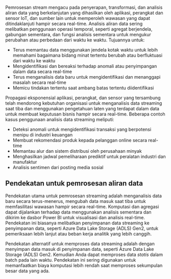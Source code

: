 Pemrosesan stream mengacu pada penyerapan, transformasi, dan analisis aliran data yang berkelanjutan yang dihasilkan oleh aplikasi, perangkat dan sensor IoT, dan sumber lain untuk memperoleh wawasan yang dapat ditindaklanjuti hampir secara real-time. Analisis aliran data sering melibatkan penggunaan operasi temporal, seperti agregat berjendela, gabungan sementara, dan fungsi analisis sementara untuk mengukur perubahan atau perbedaan dari waktu ke waktu. Tujuannya untuk:

- Terus memantau data menggunakan jendela kotak waktu untuk lebih memahami bagaimana bidang minat tertentu berubah atau berfluktuasi dari waktu ke waktu
- Mengidentifikasi dan bereaksi terhadap anomali atau penyimpangan dalam data secara real-time
- Terus menganalisis data baru untuk mengidentifikasi dan menanggapi masalah secara real-time
- Memicu tindakan tertentu saat ambang batas tertentu diidentifikasi

Propagasi eksponensial aplikasi, perangkat, dan sensor yang tersambung telah mendorong kebutuhan organisasi untuk menganalisis data streaming saat tiba dan menggunakan pengetahuan laten yang terdapat dalam data untuk membuat keputusan bisnis hampir secara real-time. Beberapa contoh kasus penggunaan analisis data streaming meliputi:

- Deteksi anomali untuk mengidentifikasi transaksi yang berpotensi menipu di industri keuangan
- Membuat rekomendasi produk kepada pelanggan online secara real-time
- Memantau alur dan sistem distribusi oleh perusahaan minyak
- Menghasilkan jadwal pemeliharaan prediktif untuk peralatan industri dan manufaktur
- Analisis sentimen dari posting media sosial

## <a name="approaches-to-data-stream-processing"></a>Pendekatan untuk pemrosesan aliran data

Pendekatan utama untuk pemrosesan streaming adalah menganalisis data baru secara terus-menerus, mengubah data masuk saat tiba untuk memfasilitasi wawasan hampir secara real-time. Komputasi dan agregasi dapat dijalankan terhadap data menggunakan analisis sementara dan dikirim ke dasbor Power BI untuk visualisasi dan analisis real-time. Pendekatan ini biasanya melibatkan penyimpanan data streaming ke penyimpanan data, seperti Azure Data Lake Storage (ADLS) Gen2, untuk pemeriksaan lebih lanjut atau beban kerja analitik yang lebih canggih.

Pendekatan alternatif untuk memproses data streaming adalah dengan menyimpan data masuk di penyimpanan data, seperti Azure Data Lake Storage (ADLS) Gen2. Kemudian Anda dapat memproses data _statis_ dalam batch pada lain waktu. Pendekatan ini sering digunakan untuk memanfaatkan biaya komputasi lebih rendah saat memproses sekumpulan besar data yang ada.
